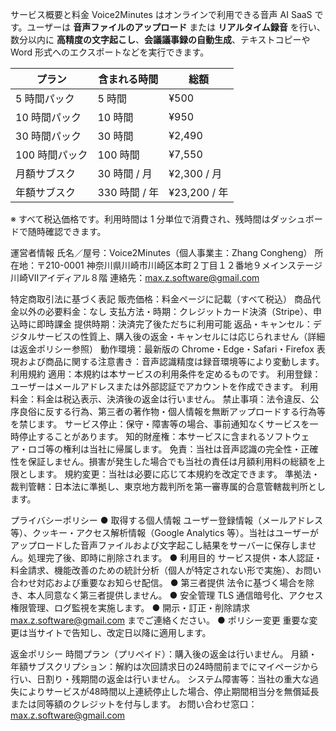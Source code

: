 サービス概要と料金
Voice2Minutes はオンラインで利用できる音声 AI SaaS です。ユーザーは **音声ファイルのアップロード** または **リアルタイム録音** を行い、数分以内に **高精度の文字起こし**、**会議議事録の自動生成**、テキストコピーや Word 形式へのエクスポートなどを実行できます。  

| プラン         | 含まれる時間 | 総額          | 
|---------------|-------------|--------------|
| 5 時間パック   | 5 時間      | ¥500         | 
| 10 時間パック  | 10 時間     | ¥950         | 
| 30 時間パック  | 30 時間     | ¥2,490       | 
| 100 時間パック | 100 時間    | ¥7,550       | 
| 月額サブスク    | 30 時間 / 月 | ¥2,300 / 月  | 
| 年額サブスク    | 330 時間 / 年| ¥23,200 / 年 | 

※ すべて税込価格です。利用時間は 1 分単位で消費され、残時間はダッシュボードで随時確認できます。

運営者情報
氏名／屋号：Voice2Minutes（個人事業主：Zhang Congheng）
所在地：〒210-0001 神奈川県川崎市川崎区本町２丁目１２番地９メインステージ川崎VIIアイディアル８階
連絡先：max.z.software@gmail.com

特定商取引法に基づく表記
販売価格：料金ページに記載（すべて税込）
商品代金以外の必要料金：なし
支払方法・時期：クレジットカード決済（Stripe）、申込時に即時課金
提供時期：決済完了後ただちに利用可能
返品・キャンセル：デジタルサービスの性質上、購入後の返金・キャンセルには応じられません（詳細は返金ポリシー参照）
動作環境：最新版の Chrome・Edge・Safari・Firefox
表現および商品に関する注意書き：音声認識精度は録音環境等により変動します。
利用規約
適用：本規約は本サービスの利用条件を定めるものです。
利用登録：ユーザーはメールアドレスまたは外部認証でアカウントを作成できます。
利用料金：料金は税込表示、決済後の返金は行いません。
禁止事項：法令違反、公序良俗に反する行為、第三者の著作物・個人情報を無断アップロードする行為等を禁じます。
サービス停止：保守・障害等の場合、事前通知なくサービスを一時停止することがあります。
知的財産権：本サービスに含まれるソフトウェア・ロゴ等の権利は当社に帰属します。
免責：当社は音声認識の完全性・正確性を保証しません。損害が発生した場合でも当社の責任は月額利用料の総額を上限とします。
規約変更：当社は必要に応じて本規約を改定できます。
準拠法・裁判管轄：日本法に準拠し、東京地方裁判所を第一審専属的合意管轄裁判所とします。

プライバシーポリシー
● 取得する個人情報
ユーザー登録情報（メールアドレス等）、クッキー・アクセス解析情報（Google Analytics 等）。当社はユーザーがアップロードした音声ファイルおよび文字起こし結果をサーバーに保存しません。処理完了後、即時に削除されます。
● 利用目的
サービス提供・本人認証・料金請求、機能改善のための統計分析（個人が特定されない形で実施）、お問い合わせ対応および重要なお知らせ配信。
● 第三者提供
法令に基づく場合を除き、本人同意なく第三者提供しません。
● 安全管理
TLS 通信暗号化、アクセス権限管理、ログ監視を実施します。
● 開示・訂正・削除請求
max.z.software@gmail.com までご連絡ください。
● ポリシー変更
重要な変更は当サイトで告知し、改定日以降に適用します。

返金ポリシー
時間プラン（プリペイド）：購入後の返金は行いません。
月額・年額サブスクリプション：解約は次回請求日の24時間前までにマイページから行い、日割り・残期間の返金は行いません。
システム障害等：当社の重大な過失によりサービスが48時間以上連続停止した場合、停止期間相当分を無償延長または同等額のクレジットを付与します。
お問い合わせ窓口：max.z.software@gmail.com